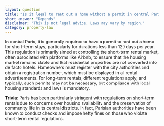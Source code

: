 ```yaml
---
layout: question
title: "Is it legal to rent out a home without a permit in central Paris?"
short_answer: "Depends"
disclaimer: "This is not legal advice. Laws may vary by region."
category: property-law
---
```

In central Paris, it is generally required to have a permit to rent out a home for short-term stays, particularly for durations less than 120 days per year. This regulation is primarily aimed at controlling the short-term rental market, often associated with platforms like Airbnb, to ensure that the housing market remains stable and that residential properties are not converted into de facto hotels. Homeowners must register with the city authorities and obtain a registration number, which must be displayed in all rental advertisements. For long-term rentals, different regulations apply, and typically, such permits may not be necessary, but compliance with local housing standards and laws is mandatory.

**Trivia:** Paris has been particularly stringent with regulations on short-term rentals due to concerns over housing availability and the preservation of community life in its central districts. In fact, Parisian authorities have been known to conduct checks and impose hefty fines on those who violate short-term rental regulations.
